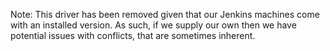 Note: 
This driver has been removed given that our Jenkins machines come with an installed version.
As such, if we supply our own then we have potential issues with conflicts, that are sometimes inherent.